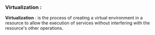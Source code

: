 ### Virtualization : 

**Virtualization** : is the process of creating a virtual environment in a resource to allow the execution of services without interfering with the resource's other operations.
